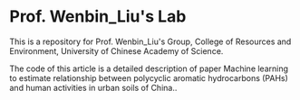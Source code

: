 # Prof. Wenbin_Liu's Lab
This is a repository for Prof. Wenbin_Liu's Group, College of Resources and Environment, University of Chinese Academy of Science.

The code of this article is a detailed description of paper Machine learning to estimate relationship between polycyclic aromatic hydrocarbons (PAHs) and human activities in urban soils of China..
